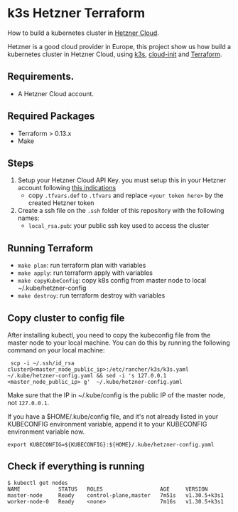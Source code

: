 k3s Hetzner Terraform
===========

How to build a kubernetes cluster in [Hetzner Cloud](https://www.hetzner.com/cloud). 

Hetzner is a good cloud provider in Europe, this project show us how build a kubernetes cluster in Hetzner Cloud, using [k3s](https://k3s.io/), [cloud-init](https://cloudinit.readthedocs.io/en/latest/) and [Terraform](https://www.terraform.io/).

## Requirements.

- A Hetzner Cloud account.

## Required Packages

- Terraform > 0.13.x
- Make

## Steps

1. Setup your Hetzner Cloud API Key. you must setup this in your Hetzner account following [this  indications](https://docs.hetzner.cloud/#getting-started)
   * copy `.tfvars.def` to `.tfvars` and replace `<your token here>` by the created Hetzner token
2. Create a ssh file on the `.ssh` folder of this repository with the following names:
   * `local_rsa.pub`: your public ssh key used to access the cluster

## Running Terraform
* `make plan`: run terraform plan with variables
* `make apply`: run terraform apply with variables
* `make copyKubeConfig`: copy k8s config from master node to local ~/.kube/hetzner-config
* `make destroy`: run terraform destroy with variables

## Copy cluster to config file
After installing kubectl, you need to copy the kubeconfig file from the master node to your local machine.
You can do this by running the following command on your local machine:

```
 scp -i ~/.ssh/id_rsa cluster@<master_node_public_ip>:/etc/rancher/k3s/k3s.yaml ~/.kube/hetzner-config.yaml && sed -i 's 127.0.0.1 <master_node_public_ip> g'  ~/.kube/hetzner-config.yaml
```

Make sure that the IP in ~/.kube/config is the public IP of the master node, not `127.0.0.1`.

If you have a $HOME/.kube/config file, and it's not already listed in your KUBECONFIG environment variable, append it to your KUBECONFIG environment variable now.

```bashs
export KUBECONFIG=${KUBECONFIG}:${HOME}/.kube/hetzner-config.yaml
```

## Check if everything is running
```
$ kubectl get nodes
NAME            STATUS   ROLES                  AGE     VERSION
master-node     Ready    control-plane,master   7m51s   v1.30.5+k3s1
worker-node-0   Ready    <none>                 7m16s   v1.30.5+k3s1
```
